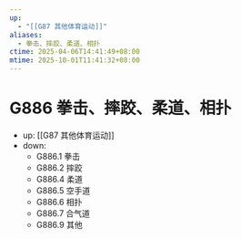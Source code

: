 ```yaml
---
up:
  - "[[G87 其他体育运动]]"
aliases:
  - 拳击、摔跤、柔道、相扑
ctime: 2025-04-06T14:41:49+08:00
mtime: 2025-10-01T11:41:32+08:00
---
```


# G886 拳击、摔跤、柔道、相扑

- up: [[G87 其他体育运动]]
- down:	
	- G886.1 拳击
	- G886.2 摔跤
	- G886.4 柔道
	- G886.5 空手道
	- G886.6 相扑
	- G886.7 合气道
	- G886.9 其他
	
